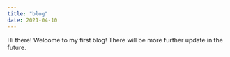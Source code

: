 ```yaml
---
title: "blog"
date: 2021-04-10
---
```

Hi there!
Welcome to my first blog!
There will be more further update in the future.
